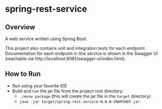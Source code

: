 # spring-rest-service

## Overview

A web service written using Spring Boot.

This project also contains unit and integration tests for each endpoint. Documentation for each endpoint in this service is shown in the Swagger UI (reachable via http://localhost:8081/swagger-ui/index.html).

## How to Run

- Run using your favorite IDE
- Build and run the jar file from the project root directory:
    - `./mvnw package` (this will create the jar file in the `target` directory)
    - `java -jar target/spring-rest-service-N.N.N-SNAPSHOT.jar`
